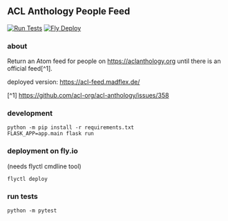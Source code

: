 ## ACL Anthology People Feed

[![Run Tests](https://github.com/mfa/acl-feed/actions/workflows/tests.yml/badge.svg)](https://github.com/mfa/acl-feed/actions/workflows/tests.yml)
[![Fly Deploy](https://github.com/mfa/acl-feed/actions/workflows/deploy.yml/badge.svg)](https://github.com/mfa/acl-feed/actions/workflows/deploy.yml)


### about

Return an Atom feed for people on https://aclanthology.org until there is an official feed[^1].

deployed version: https://acl-feed.madflex.de/

[^1] https://github.com/acl-org/acl-anthology/issues/358

### development

```
python -m pip install -r requirements.txt
FLASK_APP=app.main flask run
```


### deployment on fly.io

(needs flyctl cmdline tool)

```
flyctl deploy
```


### run tests

```
python -m pytest
```
